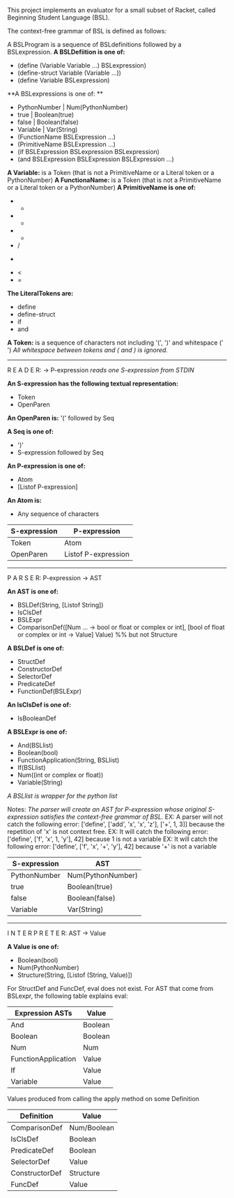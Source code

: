 
This project implements an evaluator for a small subset of Racket, called Beginning Student Language (BSL). 

The context-free grammar of BSL is defined as follows: 

A BSLProgram is a sequence of BSLdefinitions followed by a BSLexpression. 
**A BSLDefiition is one of:** 
- (define (Variable Variable ...) BSLexpression)
- (define-struct Variable (Variable ...))
- (define Variable BSLexpression)

**A BSLexpressions is one of: **
- PythonNumber  | Num(PythonNumber)
- true          | Boolean(true)
- false         | Boolean(false)
- Variable      | Var(String)
- (FunctionName BSLExpression ...)
- (PrimitiveName BSLExpression ...) 
- (if BSLExpression BSLexpression BSLexpression)
- (and BSLExpression BSLExpression BSLExpression ...)

**A Variable:** is a Token (that is not a PrimitiveName or a Literal token or a PythonNumber)
**A FunctionaName:** is a Token (that is not a PrimitiveName or a Literal token or a PythonNumber)
**A PrimitiveName is one of:** 
- +
- - 
- * 
- /
- >
- <
- = 

**The LiteralTokens are:**
- define
- define-struct
- if
- and

**A Token:** is a sequence of characters not including '(', ')' and whitespace (' ')
*All whitespace between tokens and ( and ) is ignored.*
  
  ----------------------------------------

R E A D E R: -> P-expression
*reads one S-expression from STDIN* 

**An S-expression has the following textual representation:**
- Token
- OpenParen 

**An OpenParen is:** 
 '(' followed by Seq

**A Seq is one of:**
- ')'
- S-expression followed by Seq



**An P-expression is one of:**
- Atom
- [Listof P-expression]

**An Atom is:**
- Any sequence of characters 

| S-expression |    P-expression     |
|--------------|---------------------|
| Token        | Atom                |
| OpenParen    | Listof P-expression |

_____________________________________________

P A R S E R: P-expression -> AST 

**An AST is one of:**
- BSLDef(String, [Listof String])
- IsClsDef
- BSLExpr
- ComparisonDef([Num ... -> bool or float or complex or int],
                [bool of float or complex or int -> Value]
                Value)  %% but not Structure 


**A BSLDef is one of:**
- StructDef 
- ConstructorDef
- SelectorDef
- PredicateDef
- FunctionDef(BSLExpr)

**An IsClsDef is one of:**
- IsBooleanDef

**A BSLExpr is one of:**
- And(BSLlist)
- Boolean(bool)
- FunctionApplication(String, BSLlist)
- If(BSLlist)
- Num((int or complex or float))
- Variable(String)

*A BSLlist is wrapper for the python list*


Notes:
*The parser will create an AST for P-expression whose original S-expression satisfies the context-free grammar of BSL.*
   EX: A parser will not catch the following error: ['define', ['add', 'x', 'x', 'z'], ['+', 1, 3]]
       because the repetition of 'x' is not context free. 
   EX: It will catch the following error: ['define', ['f', 'x', 1, 'y'], 42]
       because 1 is not a variable 
   EX: It will catch the following error: ['define', ['f', 'x', '+', 'y'], 42]
       because '+' is not a variable 
       

| S-expression |        AST        |
|--------------|-------------------|
| PythonNumber | Num(PythonNumber) |
| true         | Boolean(true)     |
| false        | Boolean(false)    |
| Variable     | Var(String)       |

_____________________________________________

I N T E R P R E T E R: AST -> Value

**A Value is one of:**
- Boolean(bool)
- Num(PythonNumber)
- Structure(String, [Listof (String, Value)])

For StructDef and FuncDef, eval does not exist. 
For AST that come from BSLexpr, the following table explains eval: 

| Expression ASTs      |  Value  |  
|----------------------|---------|
| And                  | Boolean |  
| Boolean              | Boolean |  
| Num                  | Num     |  
| FunctionApplication  | Value   |  
| If                   | Value   |
| Variable             | Value   |

Values produced from calling the apply method on some Definition

|    Definition    |    Value    |
|------------------|-------------|
| ComparisonDef    | Num/Boolean |
| IsClsDef         | Boolean     |
| PredicateDef     | Boolean     |
| SelectorDef      | Value       |
| ConstructorDef   | Structure   |
| FuncDef          | Value       |




